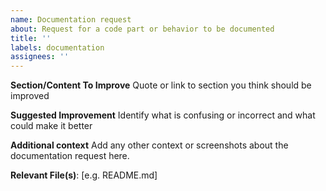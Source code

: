 ```yaml
---
name: Documentation request
about: Request for a code part or behavior to be documented
title: ''
labels: documentation
assignees: ''
---
```


**Section/Content To Improve**
Quote or link to section you think should be improved

**Suggested Improvement**
Identify what is confusing or incorrect and what could make it better

**Additional context**
Add any other context or screenshots about the documentation request here.

**Relevant File(s)**: [e.g. README.md]

